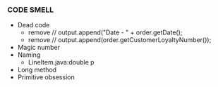 ### CODE SMELL

- Dead code
  - remove //        output.append("Date - " + order.getDate();
  - remove //        output.append(order.getCustomerLoyaltyNumber());
- Magic number
- Naming
  - LineItem.java:double p
- Long method
- Primitive obsession
